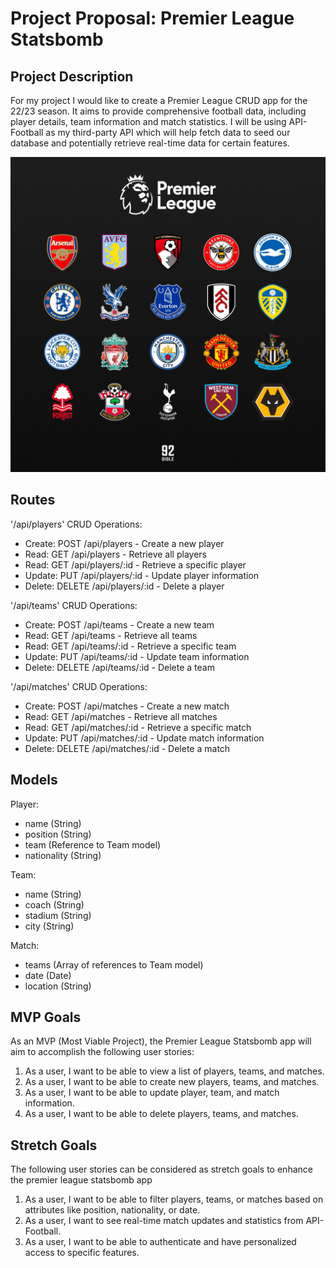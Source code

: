 # Project Proposal: Premier League Statsbomb
## Project Description
For my project I would like to create a Premier League CRUD app for the 22/23 season. It aims to 
provide comprehensive football data, including player details, team information and match statistics. I will be using API-Football as my third-party API which will help fetch data to seed our database and potentially retrieve real-time data for certain features.

![Image](premier-league.jpg)

## Routes
'/api/players'
CRUD Operations:
-  Create: POST /api/players - Create a new player
-  Read: GET /api/players - Retrieve all players
-  Read: GET /api/players/:id - Retrieve a specific player
-  Update: PUT /api/players/:id - Update player information
-  Delete: DELETE /api/players/:id - Delete a player

'/api/teams'
CRUD Operations:
-  Create: POST /api/teams - Create a new team
-  Read: GET /api/teams - Retrieve all teams
-  Read: GET /api/teams/:id - Retrieve a specific team
-  Update: PUT /api/teams/:id - Update team information
-  Delete: DELETE /api/teams/:id - Delete a team

'/api/matches'
CRUD Operations:
-  Create: POST /api/matches - Create a new match
-  Read: GET /api/matches - Retrieve all matches
-  Read: GET /api/matches/:id - Retrieve a specific match
-  Update: PUT /api/matches/:id - Update match information
-  Delete: DELETE /api/matches/:id - Delete a match

## Models
Player:
- name (String)
- position (String)
- team (Reference to Team model)
- nationality (String)

Team:
- name (String)
- coach (String)
- stadium (String)
- city (String)

Match:
- teams (Array of references to Team model)
- date (Date)
- location (String)

## MVP Goals
As an MVP (Most Viable Project), the Premier League Statsbomb app will aim to accomplish the following user stories:

1. As a user, I want to be able to view a list of players, teams, and matches.
2. As a user, I want to be able to create new players, teams, and matches.
3. As a user, I want to be able to update player, team, and match information.
4. As a user, I want to be able to delete players, teams, and matches.

## Stretch Goals
The following user stories can be considered as stretch goals to enhance the premier league statsbomb app

1. As a user, I want to be able to filter players, teams, or matches based on attributes like position, nationality, or date.
2. As a user, I want to see real-time match updates and statistics from API-Football.
3. As a user, I want to be able to authenticate and have personalized access to specific features.